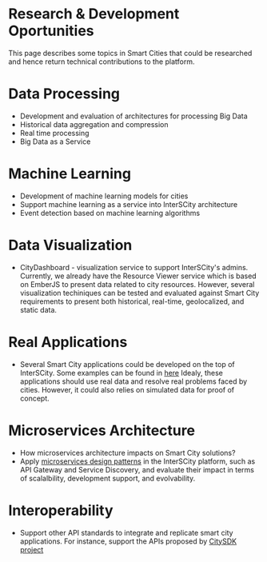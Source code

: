 # Research & Development Oportunities

This page describes some topics in Smart Cities that could be researched
and hence return technical contributions to the platform.


# Data Processing

* Development and evaluation of architectures for processing Big Data
* Historical data aggregation and compression
* Real time processing
* Big Data as a Service

# Machine Learning

* Development of machine learning models for cities
* Support machine learning as a service into InterSCity architecture
* Event detection based on machine learning algorithms

# Data Visualization

* CityDashboard - visualization service to support InterSCity's admins.
Currently, we already have the Resource Viewer service which is based on EmberJS
to present data related to city resources. However, several visualization
techiniques can be tested and evaluated against Smart City requirements to
present both historical, real-time, geolocalized, and static data.

# Real Applications

* Several Smart City applications could be developed on the top of InterSCity.
Some examples can be found in [here](../applications/applications.md)
Idealy, these applications should use real data and resolve real
problems faced by cities. However, it could also relies on simulated data for
proof of concept.

# Microservices Architecture

* How microservices architecture impacts on Smart City solutions?
* Apply [microservices design patterns](http://microservices.io/) in
the InterSCity platform, such as API Gateway and Service Discovery, and 
evaluate their impact in terms of scalalbility, development support, 
and evolvability.

# Interoperability

* Support other API standards to integrate and replicate smart city applications.
For instance, support the APIs proposed by [CitySDK project](https://www.citysdk.eu/)
